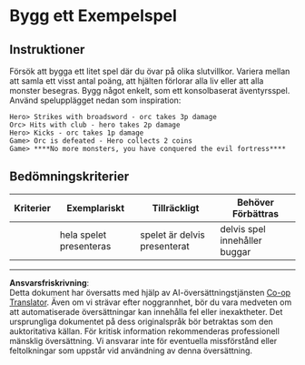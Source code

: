 <!--
CO_OP_TRANSLATOR_METADATA:
{
  "original_hash": "24201cf428c7edba1ccec2a78a0dd8f8",
  "translation_date": "2025-08-26T22:09:28+00:00",
  "source_file": "6-space-game/6-end-condition/assignment.md",
  "language_code": "sv"
}
-->
# Bygg ett Exempelspel

## Instruktioner

Försök att bygga ett litet spel där du övar på olika slutvillkor. Variera mellan att samla ett visst antal poäng, att hjälten förlorar alla liv eller att alla monster besegras. Bygg något enkelt, som ett konsolbaserat äventyrsspel. Använd spelupplägget nedan som inspiration:

```
Hero> Strikes with broadsword - orc takes 3p damage
Orc> Hits with club - hero takes 2p damage
Hero> Kicks - orc takes 1p damage
Game> Orc is defeated - Hero collects 2 coins
Game> ****No more monsters, you have conquered the evil fortress****
```

## Bedömningskriterier

| Kriterier | Exemplariskt          | Tillräckligt                | Behöver Förbättras         |
| --------- | --------------------- | --------------------------- | -------------------------- |
|           | hela spelet presenteras | spelet är delvis presenterat | delvis spel innehåller buggar |

---

**Ansvarsfriskrivning**:  
Detta dokument har översatts med hjälp av AI-översättningstjänsten [Co-op Translator](https://github.com/Azure/co-op-translator). Även om vi strävar efter noggrannhet, bör du vara medveten om att automatiserade översättningar kan innehålla fel eller inexaktheter. Det ursprungliga dokumentet på dess originalspråk bör betraktas som den auktoritativa källan. För kritisk information rekommenderas professionell mänsklig översättning. Vi ansvarar inte för eventuella missförstånd eller feltolkningar som uppstår vid användning av denna översättning.